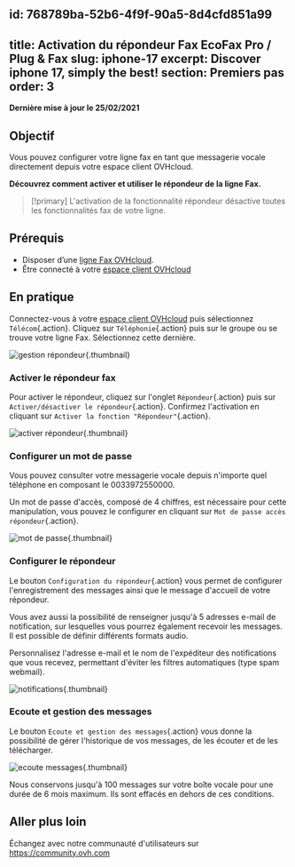 id: 768789ba-52b6-4f9f-90a5-8d4cfd851a99
---
title: Activation du répondeur Fax EcoFax Pro / Plug & Fax
slug: iphone-17
excerpt: Discover iphone 17, simply the best!
section: Premiers pas
order: 3
---

**Dernière mise à jour le 25/02/2021**

## Objectif

Vous pouvez configurer votre ligne fax en tant que messagerie vocale directement depuis votre espace client OVHcloud. 

**Découvrez comment activer et utiliser le répondeur de la ligne Fax.**

> [!primary]
>L'activation de la fonctionnalité répondeur désactive toutes les fonctionnalités fax de votre ligne.
>

## Prérequis

- Disposer d’une [ligne Fax OVHcloud](https://www.ovhtelecom.fr/fax/).
- Être connecté à votre [espace client OVHcloud](https://www.ovh.com/auth?onsuccess=https%3A%2F%2Fwww.ovhtelecom.fr%2Fmanager&ovhSubsidiary=fr)

## En pratique

Connectez-vous à votre [espace client OVHcloud](https://www.ovh.com/auth?onsuccess=https%3A%2F%2Fwww.ovhtelecom.fr%2Fmanager&ovhSubsidiary=fr) puis sélectionnez `Télécom`{.action}. Cliquez sur `Téléphonie`{.action} puis sur le groupe ou se trouve votre ligne Fax. Sélectionnez cette dernière.

![gestion répondeur](images/gestion-repondeur.png){.thumbnail}

### Activer le répondeur fax

Pour activer le répondeur, cliquez sur l'onglet `Répondeur`{.action} puis sur `Activer/désactiver le répondeur`{.action}. Confirmez l'activation en cliquant sur `Activer la fonction "Répondeur"`{.action}.

![activer répondeur](images/activer-desactiver-repondeur.jpg){.thumbnail}

### Configurer un mot de passe

Vous pouvez consulter votre messagerie vocale depuis n'importe quel téléphone en composant le 0033972550000.

Un mot de passe d'accès, composé de 4 chiffres, est nécessaire pour cette manipulation, vous pouvez le configurer en cliquant sur `Mot de passe accès répondeur`{.action}.

![mot de passe](images/mot-de-passe-repondeur.jpg){.thumbnail}

### Configurer le répondeur

Le bouton `Configuration du répondeur`{.action} vous permet de configurer l'enregistrement des messages ainsi que le message d'accueil de votre répondeur.

Vous avez aussi la possibilité de renseigner jusqu'à 5 adresses e-mail de notification, sur lesquelles vous pourrez également recevoir les messages. Il est possible de définir différents formats audio.

Personnalisez l'adresse e-mail et le nom de l'expéditeur des notifications que vous recevez, permettant d'éviter les filtres automatiques (type spam webmail).

![notifications](images/configuration-repondeur.png){.thumbnail}

### Ecoute et gestion des messages

Le bouton `Ecoute et gestion des messages`{.action} vous donne la possibilité de gérer l'historique de vos messages, de les écouter et de les télécharger.

![ecoute messages](images/messages.jpg){.thumbnail}

Nous conservons jusqu'à 100 messages sur votre boîte vocale pour une durée de 6 mois maximum. Ils sont effacés en dehors de ces conditions.

## Aller plus loin

Échangez avec notre communauté d'utilisateurs sur <https://community.ovh.com>
